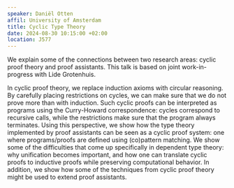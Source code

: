 ```yaml
---
speaker: Daniël Otten
affil: University of Amsterdam
title: Cyclic Type Theory
date: 2024-08-30 10:15:00 +02:00
location: J577
---
```


We explain some of the connections between two research areas: cyclic proof theory and proof assistants.
This talk is based on joint work-in-progress with Lide Grotenhuis.

In cyclic proof theory, we replace induction axioms with circular reasoning.
By carefully placing restrictions on cycles, we can make sure that we do not prove more than with induction.
Such cyclic proofs can be interpreted as programs using the Curry-Howard correspondence: cycles correspond to recursive calls, while the restrictions make sure that the program always terminates.
Using this perspective, we show how the type theory implemented by proof assistants can be seen as a cyclic proof system: one where programs/proofs are defined using (co)pattern matching.
We show some of the difficulties that come up specifically in dependent type theory: why unification becomes important, and how one can translate cyclic proofs to inductive proofs while preserving computational behavior.
In addition, we show how some of the techniques from cyclic proof theory might be used to extend proof assistants.